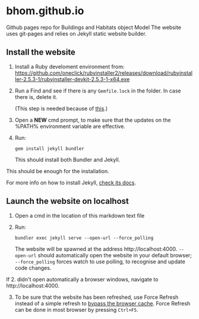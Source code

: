 # bhom.github.io
Github pages repo for Buildings and Habitats object Model
The website uses git-pages and relies on Jekyll static website builder.


## Install the website

1. Install a Ruby develoment environment from:
https://github.com/oneclick/rubyinstaller2/releases/download/rubyinstaller-2.5.3-1/rubyinstaller-devkit-2.5.3-1-x64.exe


1. Run a Find and see if there is any `Gemfile.lock` in the folder. In case there is, delete it. 
   
   (This step is needed because of [this]( https://stackoverflow.com/questions/47026174/find-spec-for-exe-cant-find-gem-bundler-0-a-gemgemnotfoundexception).)


1. Open a **NEW** cmd prompt, to make sure that the updates on the %PATH% environment variable are effective.

1. Run:
   ```
   gem install jekyll bundler
   ```
   
   This should install both Bundler and Jekyll.

This should be enough for the installation.

For more info on how to install Jekyll, [check its docs](https://jekyllrb.com/docs/).


## Launch the website on localhost
1. Open a cmd in the location of this markdown text file

2. Run:
   ```
   bundler exec jekyll serve --open-url --force_polling
   ```
   The website will be spawned at the address http://localhost:4000.
   `--open-url` should automatically open the website in your default browser;
   `--force_polling` forces watch to use polling, to recognise and update code changes.
    
If 2. didn't open automatically a browser windows, navigate to http://localhost:4000.

3. To be sure that the website has been refreshed, use Force Refresh instead of a simple refresh to [bypass the browser cache](https://en.wikipedia.org/wiki/Wikipedia:Bypass_your_cache). 
Force Refresh can be done in most browser by pressing `Ctrl+F5`.
